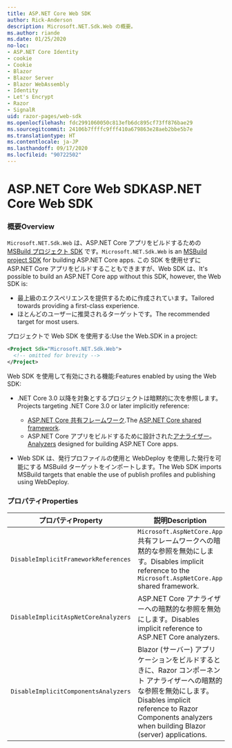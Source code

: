 ```yaml
---
title: ASP.NET Core Web SDK
author: Rick-Anderson
description: Microsoft.NET.Sdk.Web の概要。
ms.author: riande
ms.date: 01/25/2020
no-loc:
- ASP.NET Core Identity
- cookie
- Cookie
- Blazor
- Blazor Server
- Blazor WebAssembly
- Identity
- Let's Encrypt
- Razor
- SignalR
uid: razor-pages/web-sdk
ms.openlocfilehash: fdc2991060050c813efb6dc895cf73ff876bae29
ms.sourcegitcommit: 24106b7ffffc9fff410a679863e28aeb2bbe5b7e
ms.translationtype: HT
ms.contentlocale: ja-JP
ms.lasthandoff: 09/17/2020
ms.locfileid: "90722502"
---
```

# <a name="aspnet-core-web-sdk"></a><span data-ttu-id="afb73-103">ASP.NET Core Web SDK</span><span class="sxs-lookup"><span data-stu-id="afb73-103">ASP.NET Core Web SDK</span></span>

### <a name="overview"></a><span data-ttu-id="afb73-104">概要</span><span class="sxs-lookup"><span data-stu-id="afb73-104">Overview</span></span>

<span data-ttu-id="afb73-105">`Microsoft.NET.Sdk.Web` は、ASP.NET Core アプリをビルドするための [MSBuild プロジェクト SDK](/visualstudio/msbuild/how-to-use-project-sdk) です。</span><span class="sxs-lookup"><span data-stu-id="afb73-105">`Microsoft.NET.Sdk.Web` is an [MSBuild project SDK](/visualstudio/msbuild/how-to-use-project-sdk) for building ASP.NET Core apps.</span></span> <span data-ttu-id="afb73-106">この SDK を使用せずに ASP.NET Core アプリをビルドすることもできますが、Web SDK は、</span><span class="sxs-lookup"><span data-stu-id="afb73-106">It's possible to build an ASP.NET Core app without this SDK, however, the Web SDK is:</span></span>

* <span data-ttu-id="afb73-107">最上級のエクスペリエンスを提供するために作成されています。</span><span class="sxs-lookup"><span data-stu-id="afb73-107">Tailored towards providing a first-class experience.</span></span>
* <span data-ttu-id="afb73-108">ほとんどのユーザーに推奨されるターゲットです。</span><span class="sxs-lookup"><span data-stu-id="afb73-108">The recommended target for most users.</span></span>

<span data-ttu-id="afb73-109">プロジェクトで Web SDK を使用する:</span><span class="sxs-lookup"><span data-stu-id="afb73-109">Use the Web.SDK in a project:</span></span>

  ```xml
  <Project Sdk="Microsoft.NET.Sdk.Web">
    <!-- omitted for brevity -->
  </Project>
  ```

<span data-ttu-id="afb73-110">Web SDK を使用して有効にされる機能:</span><span class="sxs-lookup"><span data-stu-id="afb73-110">Features enabled by using the Web SDK:</span></span>

* <span data-ttu-id="afb73-111">.NET Core 3.0 以降を対象とするプロジェクトは暗黙的に次を参照します。</span><span class="sxs-lookup"><span data-stu-id="afb73-111">Projects targeting .NET Core 3.0 or later implicitly reference:</span></span>

  * <span data-ttu-id="afb73-112">[ASP.NET Core 共有フレームワーク](xref:fundamentals/metapackage-app).</span><span class="sxs-lookup"><span data-stu-id="afb73-112">The [ASP.NET Core shared framework](xref:fundamentals/metapackage-app).</span></span>
  * <span data-ttu-id="afb73-113">ASP.NET Core アプリをビルドするために設計された[アナライザー](/visualstudio/extensibility/getting-started-with-roslyn-analyzers)。</span><span class="sxs-lookup"><span data-stu-id="afb73-113">[Analyzers](/visualstudio/extensibility/getting-started-with-roslyn-analyzers) designed for building ASP.NET Core apps.</span></span>
* <span data-ttu-id="afb73-114">Web SDK は、発行プロファイルの使用と WebDeploy を使用した発行を可能にする MSBuild ターゲットをインポートします。</span><span class="sxs-lookup"><span data-stu-id="afb73-114">The Web SDK imports MSBuild targets that enable the use of publish profiles and publishing using WebDeploy.</span></span>

### <a name="properties"></a><span data-ttu-id="afb73-115">プロパティ</span><span class="sxs-lookup"><span data-stu-id="afb73-115">Properties</span></span>

| <span data-ttu-id="afb73-116">プロパティ</span><span class="sxs-lookup"><span data-stu-id="afb73-116">Property</span></span> | <span data-ttu-id="afb73-117">説明</span><span class="sxs-lookup"><span data-stu-id="afb73-117">Description</span></span> |
| -------- | ----------- |
| `DisableImplicitFrameworkReferences` | <span data-ttu-id="afb73-118">`Microsoft.AspNetCore.App` 共有フレームワークへの暗黙的な参照を無効にします。</span><span class="sxs-lookup"><span data-stu-id="afb73-118">Disables implicit reference to the `Microsoft.AspNetCore.App` shared framework.</span></span> |
| `DisableImplicitAspNetCoreAnalyzers` | <span data-ttu-id="afb73-119">ASP.NET Core アナライザーへの暗黙的な参照を無効にします。</span><span class="sxs-lookup"><span data-stu-id="afb73-119">Disables implicit reference to ASP.NET Core analyzers.</span></span> |
| `DisableImplicitComponentsAnalyzers` | <span data-ttu-id="afb73-120">Blazor (サーバー) アプリケーションをビルドするときに、Razor コンポーネント アナライザーへの暗黙的な参照を無効にします。</span><span class="sxs-lookup"><span data-stu-id="afb73-120">Disables implicit reference to Razor Components analyzers when building Blazor (server) applications.</span></span> |
